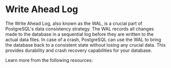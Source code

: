 # Write Ahead Log

The Write Ahead Log, also known as the WAL, is a crucial part of PostgreSQL's data consistency strategy. The WAL records all changes made to the database in a sequential log before they are written to the actual data files. In case of a crash, PostgreSQL can use the WAL to bring the database back to a consistent state without losing any crucial data. This provides durability and crash recovery capabilities for your database.

Learn more from the following resources: